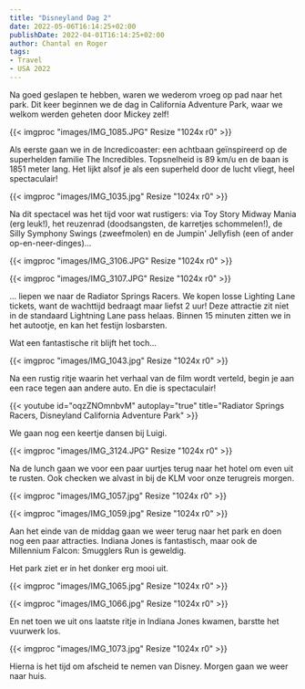 ```yaml
---
title: "Disneyland Dag 2"
date: 2022-05-06T16:14:25+02:00
publishDate: 2022-04-01T16:14:25+02:00
author: Chantal en Roger
tags:
- Travel
- USA 2022
---
```


Na goed geslapen te hebben, waren we wederom vroeg op pad naar het park. Dit keer beginnen we de dag in California Adventure Park, waar we welkom werden geheten door Mickey zelf!

{{< imgproc "images/IMG_1085.JPG" Resize "1024x r0" >}}

Als eerste gaan we in de Incredicoaster: een achtbaan geïnspireerd op de superhelden familie The Incredibles. Topsnelheid is 89 km/u en de baan is 1851 meter lang. Het lijkt alsof je als een superheld door de lucht vliegt, heel spectaculair!

{{< imgproc "images/IMG_1035.jpg" Resize "1024x r0" >}}

Na dit spectacel was het tijd voor wat rustigers: via Toy Story Midway Mania (erg leuk!), het reuzenrad (doodsangsten, de karretjes schommelen!), de Silly Symphony Swings (zweefmolen) en de Jumpin' Jellyfish (een of ander op-en-neer-dinges)...

{{< imgproc "images/IMG_3106.JPG" Resize "1024x r0" >}}

{{< imgproc "images/IMG_3107.JPG" Resize "1024x r0" >}}

... liepen we naar de Radiator Springs Racers. We kopen losse Lighting Lane tickets, want de wachttijd bedraagt maar liefst 2 uur! Deze attractie zit niet in de standaard Lightning Lane pass helaas. Binnen 15 minuten zitten we in het autootje, en kan het festijn losbarsten.

Wat een fantastische rit blijft het toch...

{{< imgproc "images/IMG_1043.jpg" Resize "1024x r0" >}}

Na een rustig ritje waarin het verhaal van de film wordt verteld, begin je aan een race tegen aan andere auto. En die is spectaculair!

{{< youtube id="oqzZNOmnbvM" autoplay="true" title="Radiator Springs Racers, Disneyland California Adventure Park" >}}

We gaan nog een keertje dansen bij Luigi.

{{< imgproc "images/IMG_3124.JPG" Resize "1024x r0" >}}

Na de lunch gaan we voor een paar uurtjes terug naar het hotel om even uit te rusten. Ook checken we alvast in bij de KLM voor onze terugreis morgen.

{{< imgproc "images/IMG_1057.jpg" Resize "1024x r0" >}}

{{< imgproc "images/IMG_1059.jpg" Resize "1024x r0" >}}

Aan het einde van de middag gaan we weer terug naar het park en doen nog een paar attracties. Indiana Jones is fantastisch, maar ook de Millennium Falcon: Smugglers Run is geweldig.

Het park ziet er in het donker erg mooi uit.

{{< imgproc "images/IMG_1065.jpg" Resize "1024x r0" >}}

{{< imgproc "images/IMG_1066.jpg" Resize "1024x r0" >}}

En net toen we uit ons laatste ritje in Indiana Jones kwamen, barstte het vuurwerk los.

{{< imgproc "images/IMG_1073.jpg" Resize "1024x r0" >}}

Hierna is het tijd om afscheid te nemen van Disney. Morgen gaan we weer naar huis.
